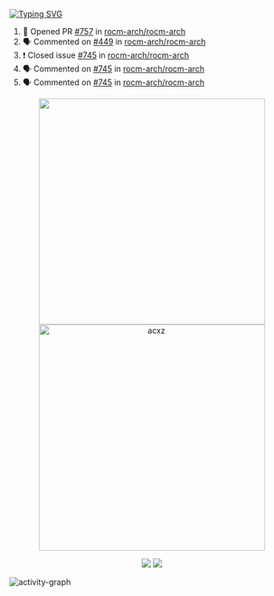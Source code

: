 [![Typing SVG](https://readme-typing-svg.herokuapp.com?size=16&color=AFFFA3&multiline=true&height=75&lines=contributing+to+robotics%2Faerospace%2Fml%2Fgpu+software;packaging+it+for+archlinux;ricer)](https://git.io/typing-svg)

<!--START_SECTION:activity-->
1. 💪 Opened PR [#757](https://github.com/rocm-arch/rocm-arch/pull/757) in [rocm-arch/rocm-arch](https://github.com/rocm-arch/rocm-arch)
2. 🗣 Commented on [#449](https://github.com/rocm-arch/rocm-arch/issues/449) in [rocm-arch/rocm-arch](https://github.com/rocm-arch/rocm-arch)
3. ❗️ Closed issue [#745](https://github.com/rocm-arch/rocm-arch/issues/745) in [rocm-arch/rocm-arch](https://github.com/rocm-arch/rocm-arch)
4. 🗣 Commented on [#745](https://github.com/rocm-arch/rocm-arch/issues/745) in [rocm-arch/rocm-arch](https://github.com/rocm-arch/rocm-arch)
5. 🗣 Commented on [#745](https://github.com/rocm-arch/rocm-arch/issues/745) in [rocm-arch/rocm-arch](https://github.com/rocm-arch/rocm-arch)
<!--END_SECTION:activity-->

<p align="center">
  <img width="400em" src=https://github-readme-stats.vercel.app/api?username=acxz&include_all_commits=true&show_icons=true />
  <img width="400em" src="https://github-readme-streak-stats.herokuapp.com/?user=acxz&" alt="acxz" />
</p>

<p align="center">
  <img src=https://github-readme-stats.vercel.app/api/top-langs/?username=acxz&layout=compact />
  <img src=https://github-profile-trophy.vercel.app/?username=acxz&row=2&column=4 />
</p>

![activity-graph](https://activity-graph.herokuapp.com/graph?username=acxz&theme=aqua)
